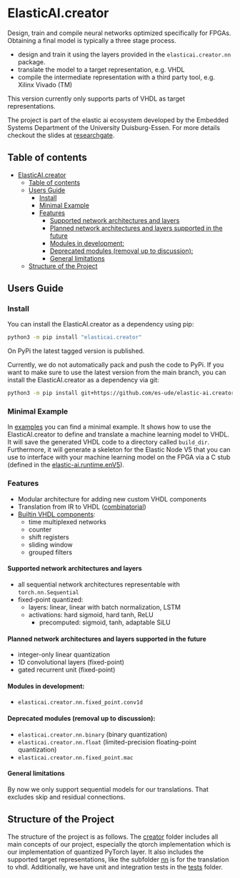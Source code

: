# ElasticAI.creator

Design, train and compile neural networks optimized specifically for FPGAs.
Obtaining a final model is typically a three stage process.
* design and train it using the layers provided in the `elasticai.creator.nn` package.
* translate the model to a target representation, e.g. VHDL
* compile the intermediate representation with a third party tool, e.g. Xilinx Vivado (TM)

This version currently only supports parts of VHDL as target representations.

The project is part of the elastic ai ecosystem developed by the Embedded Systems Department of the University Duisburg-Essen. For more details checkout the slides at [researchgate](https://www.researchgate.net/publication/356372207_In-Situ_Artificial_Intelligence_for_Self-_Devices_The_Elastic_AI_Ecosystem_Tutorial).



## Table of contents

- [ElasticAI.creator](#elasticaicreator)
  - [Table of contents](#table-of-contents)
  - [Users Guide](#users-guide)
    - [Install](#install)
    - [Minimal Example](#minimal-example)
    - [Features](#features)
      - [Supported network architectures and layers](#supported-network-architectures-and-layers)
      - [Planned network architectures and layers supported in the future](#planned-network-architectures-and-layers-supported-in-the-future)
      - [Modules in development:](#modules-in-development)
      - [Deprecated modules (removal up to discussion):](#deprecated-modules-removal-up-to-discussion)
      - [General limitations](#general-limitations)
  - [Structure of the Project](#structure-of-the-project)



## Users Guide

### Install

You can install the ElasticAI.creator as a dependency using pip:
```bash
python3 -m pip install "elasticai.creator"
```

On PyPi the latest tagged version is published.

Currently, we do not automatically pack and push the code to PyPi.
If you want to make sure to use the latest version from the main branch, you can install the ElasticAI.creator as a dependency via git:

```bash
python3 -m pip install git+https://github.com/es-ude/elastic-ai.creator.git@main
```

### Minimal Example

In [examples](examples/minimal_example_FPGA_with_MiddlewareV2.py) you can find a minimal example.
It shows how to use the ElasticAI.creator to define and translate a machine learning model to VHDL. It will save the generated VHDL code to a directory called `build_dir`.
Furthermore, it will generate a skeleton for the Elastic Node V5 that you can use to interface with your machine learning model on the FPGA via a C stub (defined in the [elastic-ai.runtime.enV5](https://github.com/es-ude/elastic-ai.runtime.enV5)).


### Features

- Modular architecture for adding new custom VHDL components
- Translation from IR to VHDL ([combinatorial](./docs/creator/plugins/combinatorial.md))
- [Builtin VHDL components](./docs/creator/plugins/vhdl.md):
  - time multiplexed networks
  - counter
  - shift registers
  - sliding window
  - grouped filters

#### Supported network architectures and layers

- all sequential network architectures representable with `torch.nn.Sequential`
- fixed-point quantized:
  - layers: linear, linear with batch normalization, LSTM
  - activations: hard sigmoid, hard tanh, ReLU
    - precomputed: sigmoid, tanh, adaptable SiLU


#### Planned network architectures and layers supported in the future

- integer-only linear quantization
- 1D convolutional layers (fixed-point)
- gated recurrent unit (fixed-point)


#### Modules in development:

- `elasticai.creator.nn.fixed_point.conv1d`


#### Deprecated modules (removal up to discussion):

- `elasticai.creator.nn.binary` (binary quantization)
- `elasticai.creator.nn.float` (limited-precision floating-point quantization)
- `elasticai.creator.nn.fixed_point.mac`


#### General limitations

By now we only support sequential models for our translations.
That excludes skip and residual connections.

## Structure of the Project

The structure of the project is as follows.
The [creator](elasticai/creator) folder includes all main concepts of our project, especially the qtorch implementation which is our implementation of quantized PyTorch layer.
It also includes the supported target representations, like the subfolder [nn](elasticai/creator/nn) is for the translation to vhdl.
Additionally, we have unit and integration tests in the [tests](tests) folder.


